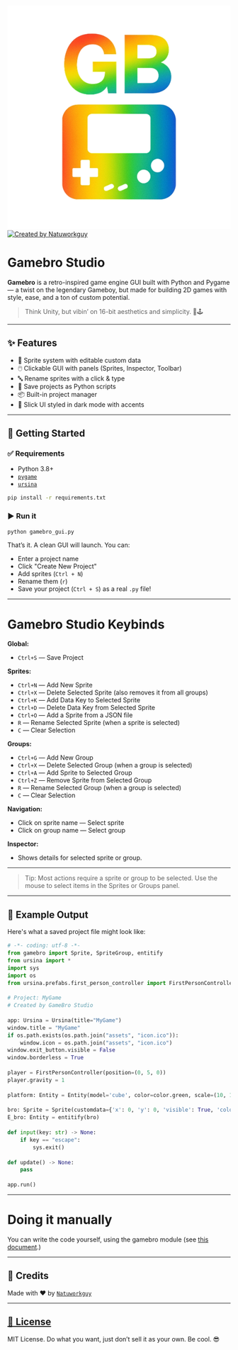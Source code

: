 [![Gamebro Logo](assets/icon.png)](https://github.com/Natuworkguy/GameBro/)
[![Created by Natuworkguy](http://img.shields.io/badge/Created%20by-Natuworkguy-blue)](https://github.com/Natuworkguy/)
# Gamebro Studio

**Gamebro** is a retro-inspired game engine GUI built with Python and Pygame — a twist on the legendary Gameboy, but made for building 2D games with style, ease, and a ton of custom potential.

> Think Unity, but vibin’ on 16-bit aesthetics and simplicity. 💾🕹️

---

## ✨ Features

- 🔧 Sprite system with editable custom data
- 🖱️ Clickable GUI with panels (Sprites, Inspector, Toolbar)
- 🔤 Rename sprites with a click & type
- 💾 Save projects as Python scripts
- 📦 Built-in project manager
- 🎨 Slick UI styled in dark mode with accents

---

## 🚀 Getting Started

### ✅ Requirements
- Python 3.8+
- [`pygame`](https://www.pygame.org/)
- [`ursina`](https://www.ursinaengine.org/)
```bash
pip install -r requirements.txt
````

### ▶️ Run it

```bash
python gamebro_gui.py
```

That’s it. A clean GUI will launch. You can:

* Enter a project name
* Click "Create New Project"
* Add sprites (`Ctrl + N`)
* Rename them (`r`)
* Save your project (`Ctrl + S`) as a real `.py` file!

---
# Gamebro Studio Keybinds

**Global:**
- `Ctrl+S` — Save Project

**Sprites:**
- `Ctrl+N` — Add New Sprite
- `Ctrl+X` — Delete Selected Sprite (also removes it from all groups)
- `Ctrl+K` — Add Data Key to Selected Sprite
- `Ctrl+D` — Delete Data Key from Selected Sprite
- `Ctrl+O` — Add a Sprite from a JSON file
- `R`      — Rename Selected Sprite (when a sprite is selected)
- `C`      — Clear Selection

**Groups:**
- `Ctrl+G` — Add New Group
- `Ctrl+X` — Delete Selected Group (when a group is selected)
- `Ctrl+A` — Add Sprite to Selected Group
- `Ctrl+Z` — Remove Sprite from Selected Group
- `R`      — Rename Selected Group (when a group is selected)
- `C`      — Clear Selection

**Navigation:**
- Click on sprite name — Select sprite
- Click on group name  — Select group

**Inspector:**
- Shows details for selected sprite or group.

---

> Tip: Most actions require a sprite or group to be selected. Use the mouse to select items in the Sprites or Groups panel.

---

## 🧠 Example Output

Here's what a saved project file might look like:

``` python
# -*- coding: utf-8 -*-
from gamebro import Sprite, SpriteGroup, entitify
from ursina import *
import sys
import os
from ursina.prefabs.first_person_controller import FirstPersonController

# Project: MyGame
# Created by GameBro Studio

app: Ursina = Ursina(title="MyGame")
window.title = "MyGame"
if os.path.exists(os.path.join("assets", "icon.ico")):
    window.icon = os.path.join("assets", "icon.ico")
window.exit_button.visible = False
window.borderless = True

player = FirstPersonController(position=(0, 5, 0))
player.gravity = 1

platform: Entity = Entity(model='cube', color=color.green, scale=(10, 1, 10), position=(0, 0, 0), collider='box')

bro: Sprite = Sprite(customdata={'x': 0, 'y': 0, 'visible': True, 'color': 'white'}, name="bro")
E_bro: Entity = entitify(bro)

def input(key: str) -> None:
    if key == "escape":
        sys.exit()

def update() -> None:
    pass

app.run()
```

---

# Doing it manually

You can write the code yourself, using the gamebro module (see [this document](scripting/basics.md).)

---

## 🙌 Credits

Made with ❤️ by [`Natuworkguy`](https://github.com/Natuworkguy)

---

## [📄 License](LICENSE)

MIT License. Do what you want, just don’t sell it as your own. Be cool. 😎
